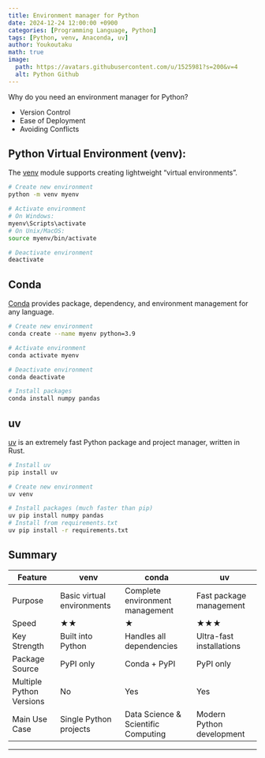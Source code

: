 ```yaml
---
title: Environment manager for Python
date: 2024-12-24 12:00:00 +0900
categories: [Programming Language, Python]
tags: [Python, venv, Anaconda, uv]
author: Youkoutaku
math: true
image:
  path: https://avatars.githubusercontent.com/u/1525981?s=200&v=4
  alt: Python Github
---
```


Why do you need an environment manager for Python?

- Version Control
- Ease of Deployment
- Avoiding Conflicts

## Python Virtual Environment (venv):
The [venv](https://docs.python.org/3/library/venv.html) module supports creating lightweight “virtual environments”.

```bash
# Create new environment
python -m venv myenv

# Activate environment
# On Windows:
myenv\Scripts\activate
# On Unix/MacOS:
source myenv/bin/activate

# Deactivate environment
deactivate
```

## Conda
[Conda](https://docs.conda.io/projects/conda/en/stable/index.html) provides package, dependency, and environment management for any language.

```bash
# Create new environment
conda create --name myenv python=3.9

# Activate environment
conda activate myenv

# Deactivate environment
conda deactivate

# Install packages
conda install numpy pandas
```

## uv
[uv](https://docs.astral.sh/uv/) is an extremely fast Python package and project manager, written in Rust.

```bash
# Install uv
pip install uv

# Create new environment
uv venv

# Install packages (much faster than pip)
uv pip install numpy pandas
# Install from requirements.txt
uv pip install -r requirements.txt
```

## Summary

| Feature                  | venv                       | conda                               | uv                        |
| ------------------------ | -------------------------- | ----------------------------------- | ------------------------- |
| Purpose                  | Basic virtual environments | Complete environment management     | Fast package management   |
| Speed                    | ★★                         | ★                                   | ★★★                       |
| Key Strength             | Built into Python          | Handles all dependencies            | Ultra-fast installations  |
| Package Source           | PyPI only                  | Conda + PyPI                        | PyPI only                 |
| Multiple Python Versions | No                         | Yes                                 | Yes                       |
| Main Use Case            | Single Python projects     | Data Science & Scientific Computing | Modern Python development |

---
